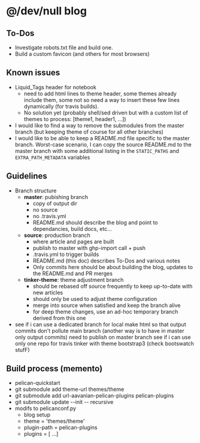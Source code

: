 # @/dev/null blog

## To-Dos
* Investigate robots.txt file and build one.
* Build a custom favicon (and others for most browsers)

## Known issues
* Liquid_Tags header for notebook
  * need to add html lines to theme header, some themes already include them, some not so need a way to insert these few lines dynamically (for travis builds).
  * No solution yet (probably shell/sed driven but with a custom list of themes to process: [theme1, header1, ...])
* I would like to find a way to remove the submodules from the master branch (but keeping theme of course for all other branches)
* I would like to be able to keep a README.md file specific to the master branch. Worst-case scenario, I can copy the source README.md to the master branch with some additional listing in the `STATIC_PATHS` and `EXTRA_PATH_METADATA` variables

## Guidelines
* Branch structure
  * **master**: pubishing branch
    * copy of output dir
    * no source
    * no .travis.yml
    * README.md should describe the blog and point to dependancies, build docs, etc...
  * **source**: production branch
    * where article and pages are built
    * publish to master with ghp-import call + push
    * .travis.yml to trigger builds
    * README.md (this doc) describes To-Dos and various notes
    * Only commits here should be about building the blog, updates to the README.md and PR merges
  * **tinker-theme**: theme adjustment branch
    * should be rebased off source frequently to keep up-to-date with new articles
    * should only be used to adjust theme configuration
    * merge into source when satisfied and keep the branch alive
    * for deep theme changes, use an ad-hoc temporary branch derived from this one
* see if i can use a dedicated branch for local make html so that output commits don't pollute main branch (another way is to have in master only output commits)
  need to publish on master branch
see if i can use only one repo for travis
tinker with theme bootstrap3 (check bootswatch stufF)

## Build process (memento)
* pelican-quickstart
* git submodule add theme-url themes/theme
* git submodule add url-aavanian-pelican-plugins pelican-plugins
* git submodule update --init -- recursive
* modifs to pelicanconf.py
  * blog setup
  * theme = 'themes/theme'
  * plugin-path = pelican-plugins
  * plugins = [ ...]
